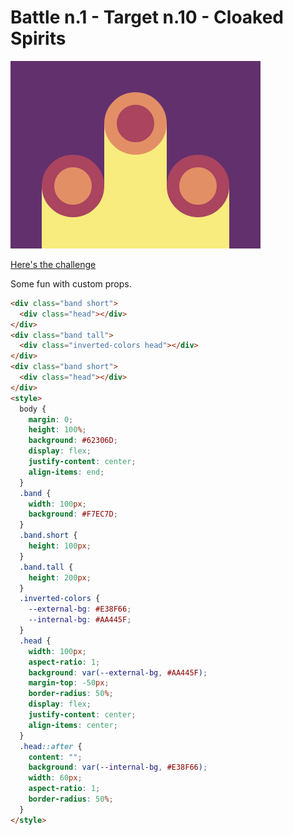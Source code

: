 # Battle n.1 - Target n.10 - Cloaked Spirits

![challenge image](10.png)

[Here's the challenge](https://cssbattle.dev/play/10)

Some fun with custom props.

```html
<div class="band short">
  <div class="head"></div>
</div>
<div class="band tall">
  <div class="inverted-colors head"></div>
</div>
<div class="band short">
  <div class="head"></div>
</div>
<style>
  body {
    margin: 0;
    height: 100%;
    background: #62306D;
    display: flex;
    justify-content: center;
    align-items: end;
  }
  .band {
    width: 100px;
    background: #F7EC7D;
  }
  .band.short {
    height: 100px;
  }
  .band.tall {
    height: 200px;
  }
  .inverted-colors {
    --external-bg: #E38F66;
    --internal-bg: #AA445F;
  }
  .head {
    width: 100px;
    aspect-ratio: 1;
    background: var(--external-bg, #AA445F);
    margin-top: -50px;
    border-radius: 50%;
    display: flex;
    justify-content: center;
    align-items: center;
  }
  .head::after {
    content: "";
    background: var(--internal-bg, #E38F66);
    width: 60px;
    aspect-ratio: 1;
    border-radius: 50%;
  }
</style>
```
